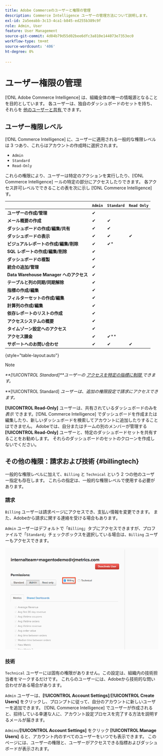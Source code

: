 ```yaml
---
title: Adobe Commerceのユーザーと権限の管理
description: Commerce Intelligence ユーザーの管理方法について説明します。
exl-id: 2a5eeabb-3c13-4ca1-b845-ed255b389c9f
role: Admin, User
feature: User Management
source-git-commit: 4d04b79d55d02bee6dfc3a810e144073e7353ec0
workflow-type: tm+mt
source-wordcount: '406'
ht-degree: 0%

---
```


# ユーザー権限の管理

[!DNL Adobe Commerce Intelligence] は、組織全体の唯一の情報源となることを目的としています。 各ユーザーは、独自のダッシュボードのセットを持ち、それらを [ 他のユーザーと共有 ](../../data-user/dashboards/share-dashboard-with-users.md) できます。

## ユーザー権限レベル

[!DNL Commerce Intelligence] に、ユーザーに適用される一般的な権限レベルは 3 つあり、これらはアカウントの作成時に選択されます。

* `Admin`
* `Standard`
* `Read-Only`

これらの権限により、ユーザーは特定のアクションを実行したり、[!DNL Commerce Intelligence] ールの特定の部分にアクセスしたりできます。 各アクセス許可レベルでできることの表を次に示し [!DNL Commerce Intelligence] す。

|   | `Admin` | `Standard` | `Read Only` |
| -----|-----|-----|----|
| **ユーザーの作成/管理** | ✔ |   |   |
| **メール概要の作成** | ✔ | ✔ |   |
| **ダッシュボードの作成/編集/共有** | ✔ | ✔ |   |
| **ダッシュボードの表示** | ✔ | ✔ | ✔ |
| **ビジュアルレポートの作成/編集/削除** | ✔ | ✔* |   |
| **SQL レポートの作成/編集/削除** | ✔ |  |   |
| **ダッシュボードの複製** | ✔ |   |   |
| **統合の追加/管理** | ✔ |   |   |
| **Data Warehouse Manager へのアクセス** | ✔ |   |   |
| **テーブルと列の同期/同期解除** | ✔ |   |   |
| **指標の作成/編集** | ✔ |   |   |
| **フィルターセットの作成/編集** | ✔ |   |   |
| **計算列の作成/編集** | ✔ |   |   |
| **依存レポートのリストの作成** | ✔ |   |   |
| **アクセスシステムの概要** | ✔ |   |   |
| **タイムゾーン設定へのアクセス** | ✔ |   |   |
| **アクセス課金** | ✔ | ✔** |   |
| **サポートへのお問い合わせ** | ✔ | ✔ | ✔ |

{style="table-layout:auto"}

>[!NOTE]
>
>_**[!UICONTROL Standard]**ユーザーの [ アクセスを特定の指標に制限 ](../../administrator/user-management/restrict-metric-access.md) できます。_
>
>**[!UICONTROL Standard] _ユーザーは、追加の権限設定で請求にアクセスできます。_
>
>**[!UICONTROL Read-Only]** ユーザーは、共有されているダッシュボードのみを _表示_ できます。[!DNL Commerce Intelligence] でダッシュボードを作成または編集したり、新しいダッシュボードを検索してアカウントに追加したりすることはできません。 Adobeでは、自分またはチームの別のメンバーが管理する **[!UICONTROL Read-Only]** ユーザーと、特定のダッシュボードセットを共有することをお勧めします。 それらのダッシュボードのセットのクローンを作成しないでください。

## その他の権限：請求および技術 {#billingtech}

一般的な権限レベルに加えて、`Billing` と `Technical` という 2 つの他のユーザー指定も存在します。 これらの指定は、一般的な権限レベルで使用する必要があります。

### 請求

`Billing` ユーザーは請求ページにアクセスでき、支払い情報を変更できます。 また、Adobeから請求に関する連絡を受ける場合もあります。

`Admin` ユーザーはデフォルトで「`Billing`」タブにアクセスできますが、プロファイルで「`Standard`」チェックボックスを選択している場合は、`Billing` ユーザーもアクセスできます。

![ 請求ページ ](../../assets/billing.png)<!--{: width="550" height="363"}-->

### 技術

`Technical` ユーザーには固有の権限がありません。この設定は、組織内の技術担当者をマークするだけです。 これらのユーザーには、Adobeから技術的な問い合わせがある場合があります。

`Admin` ユーザーは、**[!UICONTROL Account Settings]**/**[!UICONTROL Create Users]** をクリックし、プロンプトに従って、自分のアカウントに新しいユーザーを追加できます。 [!DNL Commerce Intelligence] でユーザーが作成されると、招待している幸運な人に、アカウント設定プロセスを完了する方法を説明するメールが届きます。

`Admins`/**[!UICONTROL Account Settings]** をクリック **[!UICONTROL Manage Users]** ると、アカウント内のすべてのユーザーをいつでも表示できます。 このページには、ユーザーの権限と、ユーザーがアクセスできる指標およびダッシュボードが表示されます。
